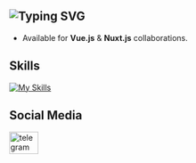 
![Typing SVG](https://readme-typing-svg.demolab.com?font=Fira+Code&pause=1000&width=500&height=50&color=FFFFFF&background=0d1117&lines=Im+Kian+Solati,+Front-end+Developer)
---

* Available for **Vue.js** & **Nuxt.js** collaborations.

## Skills

[![My Skills](https://skillicons.dev/icons?i=html,css,tailwind,javascript,vue,nuxt,wordpress)](https://skillicons.dev)

## Social Media

<div>
  <a target="_blank" href="https://t.me/MrCrowlley">
    <img src="https://raw.githubusercontent.com/maurodesouza/profile-readme-generator/master/src/assets/icons/social/telegram/default.svg" width="52" height="40" alt="telegram logo" />
  </a>
</div>
